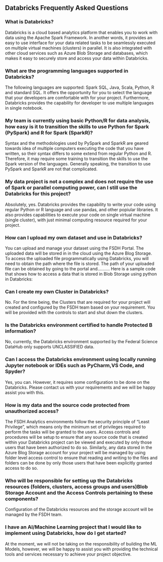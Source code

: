 ## Databricks Frequently Asked Questions

### What is Databricks? 

Databricks is a cloud based analytics platform that enables you to work with data using the Apache Spark Framework. In another words, it provides an easy to use interface for your data related tasks to be seamlessly executed on multiple virtual machines (clusters) in parallel. It is also integrated with other cloud services such as Azure Blob Storage and databases, which makes it easy to securely store and access your data within Databricks.

### What are the programming languages supported in Databricks? 

The following languages are supported: Spark SQL, Java, Scala, Python, R and standard SQL. It offers the opportunity for you to select the language that your developers are comfortable with for your project. Furthermore, Databricks provides the capability for developer to use multiple languages in single notebook.

### My team is currently using basic Python/R for data analysis, how easy is it to transition the skills to use Python for Spark (PySpark) and R for Spark (SparkR)? 

Syntax and the methodologies used by PySpark and SparkR are geared towards idea of multiple computers executing the code that you have written, so their syntax differs to some extend from regular Python and R. Therefore, it may require some training to transition the skills to use the Spark version of the languages. Generally speaking, the transition to use PySpark and SparkR are not that complicated.

### My data project is not a complex and does not require the use of Spark or parallel computing power, can I still use the Databricks for this project?

Absolutely, yes. Databricks provides the capability to write your code using regular Python or R language and use pandas, and other popiular libraries. It also provides capabilities to execute your code on single virtual machine (single cluster), with just minimal computing resource required for your project.

### How can I upload my own dataset and use in Databricks? 

You can upload and manage your dataset using the FSDH  Portal. The uploaded data will be stored in in the cloud using the Azure Blog Storage. To access the uploaded file programmatically using Databricks, you will need to obtain the path where the file is stored. The path of your uploaded file can be obtained by going to the portal and…….… Here is a sample code that shows how to access a data that is stored in Blob Storage using python in Databricks:

### Can I create my own Cluster in Databricks? 

No. For the time being, the Clusters that are required for your project will created and configured by the FSDH team based on your requirement. You will be provided with the controls to start and shut down the clusters.

### Is the Databricks environment certified to handle Protected B information? 

No, currently, the Databricks environment supported by the Federal Science DataHub only supports UNCLASSIFIED data.

### Can I access the Databricks environment using locally running Jupyter notebook or IDEs such as PyCharm,VS Code, and Spyder? 

Yes, you can. However, it requires some configuration to be done on the Databricks. Please contact us with your requirements and we will be happy assist you with this.

### How is my data and the source code protected from unauthorized access? 

The FSDH Analytics environments follow the security principle of “Least Privilege”, which means only the minimum set of privileges required to perform the tasks will be granted to the users. Access controls and procedures will be setup to ensure that any source code that is created within your Databricks project can be viewed and executed by only those users that have been authorized to do so. Similarly, any data stored in the Azure Blog Storage account for your project will be managed by using folder level access control to ensure that reading and writing to the files and folders can be done by only those users that have been explicitly granted access to do so.

### Who will be responsible for setting up the Databricks resources (folders, clusters, access groups and users)Blob Storage Account and the Access Controls pertaining to these components? 

Configuration of the Databricks resources and the storage account will be managed by the FSDH team.

### I have an AI/Machine Learning project that I would like to implement using Databricks, how do I get started?

At the moment, we will not be taking on the responsibility of building the ML Models, however, we will be happy to assist you with providing the technical tools and services necessary to achieve your project objective. 
